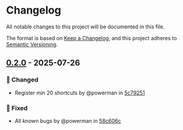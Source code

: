 # Changelog

All notable changes to this project will be documented in this file.

The format is based on [Keep a Changelog](https://keepachangelog.com/en/1.1.0/),
and this project adheres to [Semantic Versioning](https://semver.org/spec/v2.0.0.html).

## [0.2.0] - 2025-07-26

### 🔔 Changed

- Register min 20 shortcuts by @powerman in [5c79251]

### 🐛 Fixed

- All known bugs by @powerman in [58c606c]

[0.2.0]: https://github.com/powerman/kwin-last-used-desktops/compare/%40%7B10year%7D..v0.2.0
[5c79251]: https://github.com/powerman/kwin-last-used-desktops/commit/5c79251970667d4ed3de7a6bb3afe5fdbeaf2a4e
[58c606c]: https://github.com/powerman/kwin-last-used-desktops/commit/58c606c3a247a88c10d144416eee3232c55b5c46

<!-- generated by git-cliff -->
